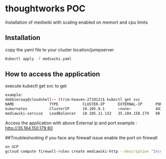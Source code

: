 # thoughtworks POC
Installation of mediwiki with scaling enabled on memort and cpu limits
## Installation
copy the yaml file to your cluster location/jumpserver
```bash
Kubectl apply -f mediwiki.yaml 
```
## How to access the application 
execute kubectl get svc to get 
```bash
example:
debbieraay@cloudshell:~ (trim-heaven-271012)$ kubectl get svc
NAME                TYPE           CLUSTER-IP      EXTERNAL-IP      PORT(S)        AGE
kubernetes          ClusterIP      10.105.0.1      <none>           443/TCP        44m
mediawiki-service   LoadBalancer   10.105.11.132   35.184.150.179   80:30165/TCP   6m37s
```
Access  the application with above  External ip and port  example : http://35.184.150.179:80

##Troubleshooting
 if you face any firewall issue enable the port on firewall
 ```bash
 on GCP
gcloud compute firewall-rules create mediawiki-http --description "Incoming http allowed." --allow tcp:30165 
```
